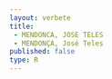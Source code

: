 ```yaml
---
layout: verbete
title:
 - MENDONCA, JOSE TELES
 - MENDONÇA, José Teles
published: false
type: R
---
```


